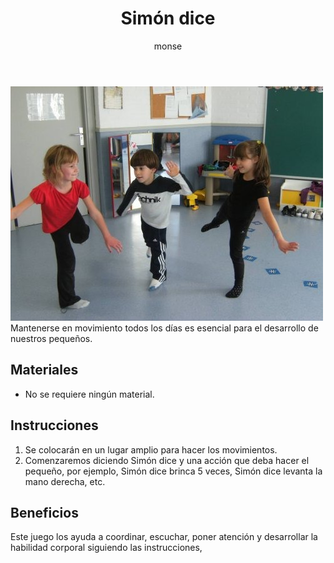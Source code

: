 ﻿---
layout: post
title:  "Simón dice"
tags: [corporal]
categories: [infantes, actividad]
author: monse
image: /assets/posts/2020-07-14-movimientos.jpeg
hidden: true
---
![Actividad de movimientos](/assets/posts/2020-07-14-movimientos.jpeg)<br/>
Mantenerse en movimiento todos los días es esencial para el desarrollo de nuestros pequeños. 

## Materiales 
- No se requiere ningún material.  

## Instrucciones
1. Se colocarán en un lugar amplio para hacer los movimientos. 
2. Comenzaremos diciendo Simón dice y una acción que deba hacer el pequeño, por ejemplo, Simón dice brinca 5 veces, Simón dice levanta la mano derecha, etc. 

## Beneficios
Este juego los ayuda a coordinar, escuchar, poner atención y desarrollar la habilidad corporal siguiendo las instrucciones, 
